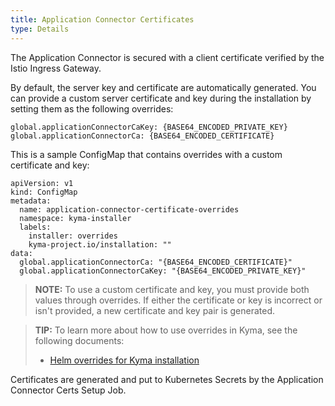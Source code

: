 ```yaml
---
title: Application Connector Certificates  
type: Details
---
```


The Application Connector is secured with a client certificate verified by the Istio Ingress Gateway.

By default, the server key and certificate are automatically generated. 
You can provide a custom server certificate and key during the installation by setting them as the following overrides:
```
global.applicationConnectorCaKey: {BASE64_ENCODED_PRIVATE_KEY}
global.applicationConnectorCa: {BASE64_ENCODED_CERTIFICATE}
```

This is a sample ConfigMap that contains overrides with a custom certificate and key:
```
apiVersion: v1
kind: ConfigMap
metadata:
  name: application-connector-certificate-overrides
  namespace: kyma-installer
  labels:
    installer: overrides
    kyma-project.io/installation: ""
data:
  global.applicationConnectorCa: "{BASE64_ENCODED_CERTIFICATE}"
  global.applicationConnectorCaKey: "{BASE64_ENCODED_PRIVATE_KEY}"
```

>**NOTE:** To use a custom certificate and key, you must provide both values through overrides. If either the certificate or key is incorrect or isn't provided, a new certificate and key pair is generated.

>**TIP:** To learn more about how to use overrides in Kyma, see the following documents: 
>* [Helm overrides for Kyma installation](/root/kyma/#configuration-helm-overrides-for-kyma-installation)

Certificates are generated and put to Kubernetes Secrets by the Application Connector Certs Setup Job.

